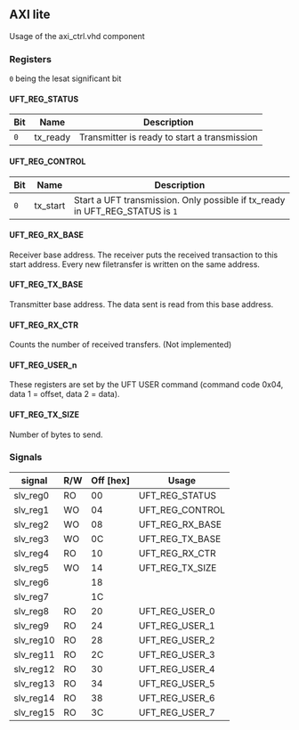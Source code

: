 

## AXI lite
Usage of the axi_ctrl.vhd component

### Registers
`0` being the lesat significant bit

#### UFT_REG_STATUS
| Bit           | Name          | Description |
| ------------- | ------------- | ----------- |
| `0`   		| tx_ready      | Transmitter is ready to start a transmission |

#### UFT_REG_CONTROL
| Bit           | Name          | Description |
| ------------- | ------------- | ----------- |
| `0`   		| tx_start      | Start a UFT transmission. Only possible if tx_ready in UFT_REG_STATUS is `1` |

#### UFT_REG_RX_BASE
Receiver base address. The receiver puts the received transaction to this start address. Every new filetransfer is written on the same address.

#### UFT_REG_TX_BASE
Transmitter base address. The data sent is read from this base address.

#### UFT_REG_RX_CTR
Counts the number of received transfers. (Not implemented)

#### UFT_REG_USER_n
These registers are set by the UFT USER command (command code 0x04, data 1 = offset, data 2 = data).

#### UFT_REG_TX_SIZE
Number of bytes to send.

### Signals

| signal        | R/W | Off [hex] | Usage           |
| ------------- | --- | --------- | ------------- |
| slv_reg0 		| RO  |        00 |UFT_REG_STATUS |
| slv_reg1 		| WO  |        04 |UFT_REG_CONTROL |
| slv_reg2 		| WO  |        08 |UFT_REG_RX_BASE |
| slv_reg3 		| WO  |        0C |UFT_REG_TX_BASE |
| slv_reg4 		| RO  |        10 |UFT_REG_RX_CTR |
| slv_reg5 		| WO  |        14 |UFT_REG_TX_SIZE |
| slv_reg6 		|     |        18 | |
| slv_reg7 		|     |        1C | |
| slv_reg8 		| RO  |        20 |UFT_REG_USER_0 |
| slv_reg9 		| RO  |        24 |UFT_REG_USER_1 |
| slv_reg10 	| RO  |        28 |UFT_REG_USER_2 |
| slv_reg11 	| RO  |        2C |UFT_REG_USER_3 |
| slv_reg12 	| RO  |        30 |UFT_REG_USER_4 |
| slv_reg13 	| RO  |        34 |UFT_REG_USER_5 |
| slv_reg14 	| RO  |        38 |UFT_REG_USER_6 |
| slv_reg15 	| RO  |        3C |UFT_REG_USER_7 |